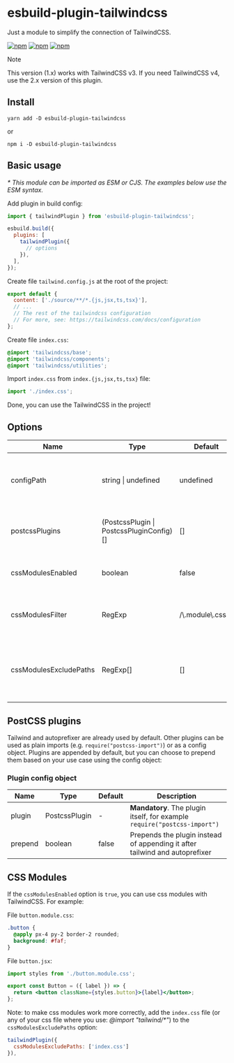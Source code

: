# esbuild-plugin-tailwindcss

Just a module to simplify the connection of TailwindCSS.

[![npm](https://img.shields.io/npm/v/esbuild-plugin-tailwindcss.svg)](https://www.npmjs.com/package/esbuild-plugin-tailwindcss)
[![npm](https://img.shields.io/npm/dt/esbuild-plugin-tailwindcss.svg)](https://www.npmjs.com/package/esbuild-plugin-tailwindcss)
[![npm](https://img.shields.io/npm/l/esbuild-plugin-tailwindcss.svg)](https://www.npmjs.com/package/esbuild-plugin-tailwindcss)

> [!NOTE]
> This version (1.x) works with TailwindCSS v3. If you need TailwindCSS v4, use the 2.x version of this plugin.

## Install

```shell
yarn add -D esbuild-plugin-tailwindcss
```

or

```shell
npm i -D esbuild-plugin-tailwindcss
```

## Basic usage

_\* This module can be imported as ESM or CJS. The examples below use the ESM syntax._

Add plugin in build config:

```js
import { tailwindPlugin } from 'esbuild-plugin-tailwindcss';

esbuild.build({
  plugins: [
    tailwindPlugin({
      // options
    }),
  ],
});
```

Create file `tailwind.config.js` at the root of the project:

```js
export default {
  content: ['./source/**/*.{js,jsx,ts,tsx}'],
  // ...
  // The rest of the tailwindcss configuration
  // For more, see: https://tailwindcss.com/docs/configuration
};
```

Create file `index.css`:

```css
@import 'tailwindcss/base';
@import 'tailwindcss/components';
@import 'tailwindcss/utilities';
```

Import `index.css` from `index.{js,jsx,ts,tsx}` file:

```js
import './index.css';
```

Done, you can use the TailwindCSS in the project!

## Options

| Name                   | Type                                     | Default            | Description                                                       |
| ---------------------- | ---------------------------------------- | ------------------ | ----------------------------------------------------------------- |
| configPath             | string \| undefined                      | undefined          | Indicates the custom location of the TailwindCSS config           |
| postcssPlugins         | (PostcssPlugin \| PostcssPluginConfig)[] | []                 | Adds custom plugins to the postcss handler                        |
| cssModulesEnabled      | boolean                                  | false              | Enables processing of css modules                                 |
| cssModulesFilter       | RegExp                                   | /\\.module\\.css$/ | Sets a template for detecting css modules                         |
| cssModulesExcludePaths | RegExp[]                                 | []                 | Sets paths and files that should not be processing as css modules |

## PostCSS plugins

Tailwind and autoprefixer are already used by default.
Other plugins can be used as plain imports (e.g. `require("postcss-import")`) or as a config object.
Plugins are appended by default, but you can choose to prepend them based on your use case using the config object:

### Plugin config object

| Name    | Type          | Default | Description                                                                 |
| ------- | ------------- | ------- | --------------------------------------------------------------------------- |
| plugin  | PostcssPlugin | -       | **Mandatory**. The plugin itself, for example `require("postcss-import")`   |
| prepend | boolean       | false   | Prepends the plugin instead of appending it after tailwind and autoprefixer |

## CSS Modules

If the `cssModulesEnabled` option is `true`, you can use css modules with TailwindCSS. For example:

File `button.module.css`:

```css
.button {
  @apply px-4 py-2 border-2 rounded;
  background: #faf;
}
```

File `button.jsx`:

```jsx
import styles from './button.module.css';

export const Button = ({ label }) => {
  return <button className={styles.button}>{label}</button>;
};
```

Note: to make css modules work more correctly, add the `index.css` file (or any of your css file where you use: _@import "tailwind/\*"_) to the `cssModulesExcludePaths` option:

```js
tailwindPlugin({
  cssModulesExcludePaths: ['index.css']
}),
```
